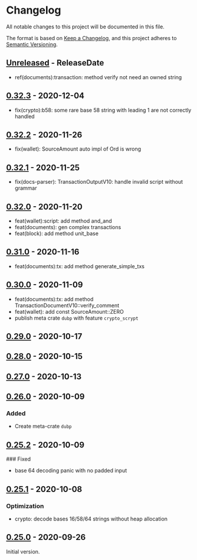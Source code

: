 # Changelog

All notable changes to this project will be documented in this file.

The format is based on [Keep a Changelog](https://keepachangelog.com/en/1.0.0/),
and this project adheres to [Semantic Versioning](https://semver.org/spec/v2.0.0.html).

<!-- next-header -->

## [Unreleased] - ReleaseDate

- ref(documents):transaction: method verify not need an owned string

## [0.32.3] - 2020-12-04

- fix(crypto):b58: some rare base 58 string with leading 1 are not correctly handled

## [0.32.2] - 2020-11-26

- fix(wallet): SourceAmount auto impl of Ord is wrong

## [0.32.1] - 2020-11-25

- fix(docs-parser): TransactionOutputV10: handle invalid script without grammar

## [0.32.0] - 2020-11-20

- feat(wallet):script: add method and_and
- feat(documents): gen complex transactions
- feat(block): add method unit_base

## [0.31.0] - 2020-11-16

- feat(documents):tx: add method generate_simple_txs

## [0.30.0] - 2020-11-09

- feat(documents):tx: add method TransactionDocumentV10::verify_comment
- feat(wallet): add const SourceAmount::ZERO
- publish meta crate `dubp` with feature `crypto_scrypt`

## [0.29.0] - 2020-10-17

## [0.28.0] - 2020-10-15

## [0.27.0] - 2020-10-13

## [0.26.0] - 2020-10-09

### Added

- Create meta-crate `dubp`

## [0.25.2] - 2020-10-09

### Fixed

- base 64 decoding panic with no padded input

## [0.25.1] - 2020-10-08

### Optimization

- crypto: decode bases 16/58/64 strings without heap allocation

## [0.25.0] - 2020-09-26

Initial version.

<!-- next-url -->
[Unreleased]: https://git.duniter.org/libs/dubp-rs-libs/compare/v0.32.3...HEAD
[0.32.3]: https://git.duniter.org/libs/dubp-rs-libs/compare/v0.32.2...v0.32.3
[0.32.2]: https://git.duniter.org/libs/dubp-rs-libs/compare/v0.32.1...v0.32.2
[0.32.1]: https://git.duniter.org/libs/dubp-rs-libs/compare/v0.32.0...v0.32.1
[0.32.0]: https://git.duniter.org/libs/dubp-rs-libs/compare/v0.31.0...v0.32.0
[0.31.0]: https://git.duniter.org/libs/dubp-rs-libs/compare/v0.30.0...v0.31.0
[0.30.0]: https://git.duniter.org/libs/dubp-rs-libs/compare/v0.29.0...v0.30.0
[0.29.0]: https://git.duniter.org/libs/dubp-rs-libs/compare/v0.28.0...v0.29.0
[0.28.0]: https://git.duniter.org/libs/dubp-rs-libs/compare/v0.27.0...v0.28.0
[0.27.0]: https://git.duniter.org/libs/dubp-rs-libs/compare/v0.26.0...v0.27.0
[0.26.0]: https://git.duniter.org/libs/dup-rs-libs/compare/v0.25.2...v0.26.0
[0.25.2]: https://git.duniter.org/libs/dubp-rs-libs/compare/v0.25.1...v0.25.2
[0.25.1]: https://git.duniter.org/libs/dubp-rs-libs/compare/v0.25.0...v0.25.1
[0.25.0]: https://git.duniter.org/libs/dubp-rs-libs/compare/v0.24.0...v0.25.0
